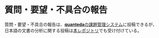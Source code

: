# 質問・要望・不具合の報告
質問・要望・不具合の報告は、[**quanteda**の課題管理システム](https://github.com/kbenoit/quanteda/issues)に投稿できるが、
日本語の文書の分析に関する投稿は[本レポジトリ](https://github.com/koheiw/IJTA/issues)でも受け付けている。
